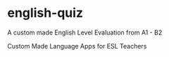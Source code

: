 # english-quiz
A custom made English Level Evaluation from A1 - B2

Custom Made Language Apps for ESL Teachers
